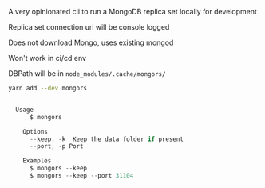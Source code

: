 A very opinionated cli to run a MongoDB replica set locally for development

Replica set connection uri will be console logged

Does not download Mongo, uses existing mongod

Won't work in ci/cd env

DBPath will be in `node_modules/.cache/mongors/`

```sh
yarn add --dev mongors
```

```js

  Usage
      $ mongors

    Options
      --keep, -k  Keep the data folder if present
      --port, -p Port

    Examples
      $ mongors --keep
      $ mongors --keep --port 31104

```
